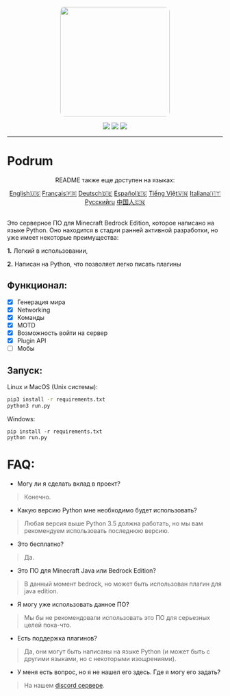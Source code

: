 <p align="center">
  <img width="256" style="border-radius:10px;" height="256" src="https://cdn.discordapp.com/attachments/576826528671858709/766767561681141790/Logo.png">


<div align="center">
    <a href="https://discord.gg/ScSsnwQ4kW"><img src="https://img.shields.io/discord/821124503185653803?style=flat-square"/></a>
    <a href="https://www.codefactor.io/repository/github/podrum/podrum"><img src="https://www.codefactor.io/repository/github/podrum/podrum/badge?style=flat-square"/></a>
    <a href="https://podrum.github.io/"><img src="https://img.shields.io/badge/website-online-orange?style=flat-square"/></a>
</div>
<hr/>

# Podrum

<p align="center">README также еще доступен на языках:</p>
<div align="center">
  <a href="https://github.com/Podrum/Podrum/blob/main/README.md">English🇺🇸</a>
  <a href="https://github.com/Podrum/Podrum/blob/main/languages/README_FR.md">Français🇫🇷</a>
  <a href="https://github.com/Podrum/Podrum/blob/main/languages/README_DE.md">Deutsch🇩🇪</a>
  <a href="https://github.com/Podrum/Podrum/blob/main/languages/README_ES.md">Español🇪🇸</a>
  <a href="https://github.com/Podrum/Podrum/blob/main/languages/README_VI.md">Tiếng Việt🇻🇳</a>
  <a href="https://github.com/Podrum/Podrum/blob/main/languages/README_IT.md">Italiana🇮🇹</a>
  <a href="https://github.com/Podrum/Podrum/blob/main/languages/README_RU.md">Русскийru</a>
  <a href="https://github.com/Podrum/Podrum/blob/main/languages/README_CH.md">中国人🇨🇳</a>
</div>
<br>

Это серверное ПО для Minecraft Bedrock Edition, которое написано на языке Python.
Оно находится в стадии ранней активной разработки, но уже имеет некоторые преимущества:

**1.** Легкий в использовании,

**2.** Написан на Python, что позволяет легко писать плагины

## Функционал:
 - [x] Генерация мира
 - [x] Networking
 - [x] Команды
 - [x] MOTD
 - [x] Возможность войти на сервер
 - [x] Plugin API
 - [ ] Мобы

## Запуск:
Linux и MacOS (Unix системы):
```sh
pip3 install -r requirements.txt
python3 run.py
```

Windows:
```batch
pip install -r requirements.txt
python run.py
```

# FAQ:
 - Могу ли я сделать вклад в проект?
 > Конечно.
 - Какую версию Python мне необходимо будет использовать?
 > Любая версия выше Python 3.5 должна работать, но мы вам рекомендуем использовать последнюю версию.
 - Это бесплатно?
 > Да.
 - Это ПО для Minecraft Java или Bedrock Edition?
 > В данный момент bedrock, но может быть использован плагин для java edition.
 - Я могу уже использовать данное ПО?
 > Мы бы не рекомендовали использовать это ПО для серьезных целей пока-что.
 - Есть поддержка плагинов?
 > Да, они могут быть написаны на языке Python (и может быть с другими языками, но с некоторыми изощрениями).
 - У меня есть вопрос, но я не нашел его здесь. Где я могу его задать?
 > На нашем [discord сервере](https://discord.gg/ScSsnwQ4kW).
